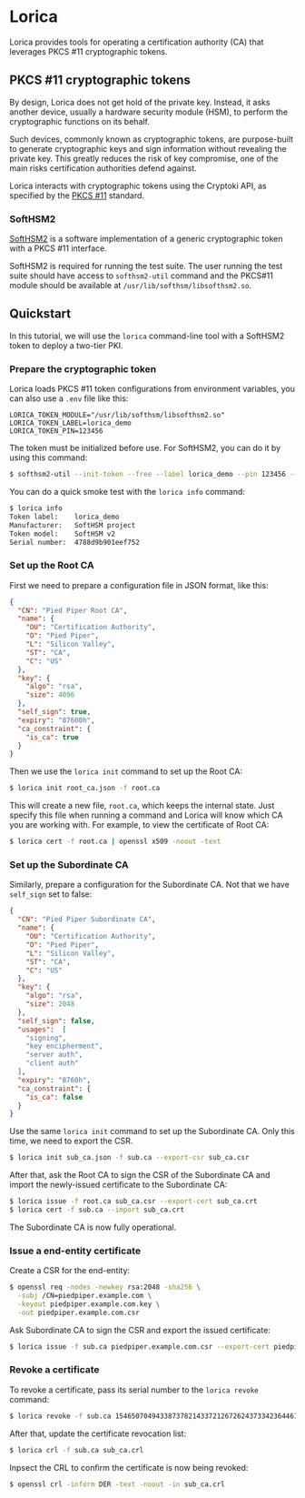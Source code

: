 # Lorica

Lorica provides tools for operating a certification authority (CA) that
leverages PKCS #11 cryptographic tokens.

## PKCS #11 cryptographic tokens

By design, Lorica does not get hold of the private key. Instead, it asks
another device, usually a hardware security module (HSM), to perform the
cryptographic functions on its behalf.

Such devices, commonly known as cryptographic tokens, are purpose-built
to generate cryptographic keys and sign information without revealing
the private key. This greatly reduces the risk of key compromise, one of
the main risks certification authorities defend against.

Lorica interacts with cryptographic tokens using the Cryptoki API, as
specified by the [PKCS #11] standard.

### SoftHSM2

[SoftHSM2] is a software implementation of a generic cryptographic token
with a PKCS #11 interface.

SoftHSM2 is required for running the test suite. The user running the
test suite should have access to `softhsm2-util` command and the PKCS#11
module should be available at `/usr/lib/softhsm/libsofthsm2.so`.

## Quickstart

In this tutorial, we will use the `lorica` command-line tool with a
SoftHSM2 token to deploy a two-tier PKI.

### Prepare the cryptographic token

Lorica loads PKCS #11 token configurations from environment variables,
you can also use a `.env` file like this:

```
LORICA_TOKEN_MODULE="/usr/lib/softhsm/libsofthsm2.so"
LORICA_TOKEN_LABEL=lorica_demo
LORICA_TOKEN_PIN=123456
```

The token must be initialized before use. For SoftHSM2, you can do it by
using this command:

```sh
$ softhsm2-util --init-token --free --label lorica_demo --pin 123456 --so-pin lorica
```

You can do a quick smoke test with the `lorica info` command:

```sh
$ lorica info
Token label:    lorica_demo
Manufacturer:   SoftHSM project
Token model:    SoftHSM v2
Serial number:  4788d9b901eef752
```

### Set up the Root CA

First we need to prepare a configuration file in JSON format, like this:

```json
{
  "CN": "Pied Piper Root CA",
  "name": {
    "OU": "Certification Authority",
    "O": "Pied Piper",
    "L": "Silicon Valley",
    "ST": "CA",
    "C": "US"
  },
  "key": {
    "algo": "rsa",
    "size": 4096
  },
  "self_sign": true,
  "expiry": "87600h",
  "ca_constraint": {
    "is_ca": true
  }
}
```

Then we use the `lorica init` command to set up the Root CA:

```sh
$ lorica init root_ca.json -f root.ca
```

This will create a new file, `root.ca`, which keeps the internal state.
Just specify this file when running a command and Lorica will know which
CA you are working with. For example, to view the certificate of Root
CA:

```sh
$ lorica cert -f root.ca | openssl x509 -noout -text
```

### Set up the Subordinate CA

Similarly, prepare a configuration for the Subordinate CA. Not that we
have `self_sign` set to false:

```json
{
  "CN": "Pied Piper Subordinate CA",
  "name": {
    "OU": "Certification Authority",
    "O": "Pied Piper",
    "L": "Silicon Valley",
    "ST": "CA",
    "C": "US"
  },
  "key": {
    "algo": "rsa",
    "size": 2048
  },
  "self_sign": false,
  "usages":  [
    "signing",
    "key encipherment",
    "server auth",
    "client auth"
  ],
  "expiry": "8760h",
  "ca_constraint": {
    "is_ca": false
  }
}
```

Use the same `lorica init` command to set up the Subordinate CA. Only
this time, we need to export the CSR.

```sh
$ lorica init sub_ca.json -f sub.ca --export-csr sub_ca.csr
```

After that, ask the Root CA to sign the CSR of the Subordinate CA and
import the newly-issued certificate to the Subordinate CA:

```sh
$ lorica issue -f root.ca sub_ca.csr --export-cert sub_ca.crt
$ lorica cert -f sub.ca --import sub_ca.crt
```

The Subordinate CA is now fully operational.

### Issue a end-entity certificate

Create a CSR for the end-entity:

```sh
$ openssl req -nodes -newkey rsa:2048 -sha256 \
  -subj /CN=piedpiper.example.com \
  -keyout piedpiper.example.com.key \
  -out piedpiper.example.com.csr
```

Ask Subordinate CA to sign the CSR and export the issued certificate:

```sh
$ lorica issue -f sub.ca piedpiper.example.com.csr --export-cert piedpiper.example.com.crt
```

### Revoke a certificate

To revoke a certificate, pass its serial number to the `lorica revoke`
command:

```sh
$ lorica revoke -f sub.ca 154650704943387378214337212672624373342364461517
```

After that, update the certificate revocation list:

```sh
$ lorica crl -f sub.ca sub_ca.crl
```

Inpsect the CRL to confirm the certificate is now being revoked:

```sh
$ openssl crl -inform DER -text -noout -in sub_ca.crl
```

[PKCS #11]: http://docs.oasis-open.org/pkcs11/pkcs11-base/v2.40/os/pkcs11-base-v2.40-os.html
[SoftHSM2]: https://github.com/opendnssec/SoftHSMv2
